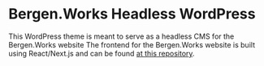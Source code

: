 # Bergen.Works Headless WordPress
This WordPress theme is meant to serve as a headless CMS for the Bergen.Works website
The frontend for the Bergen.Works website is built using React/Next.js and can be found [at this repository](https://github.com/SvSven/bergenworks-frontend).
